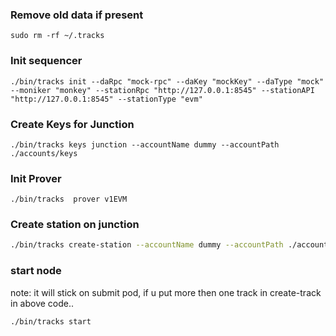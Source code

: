 
### Remove old data if present 
```shell 
sudo rm -rf ~/.tracks
```

### Init sequencer
```shell
./bin/tracks init --daRpc "mock-rpc" --daKey "mockKey" --daType "mock"  --moniker "monkey" --stationRpc "http://127.0.0.1:8545" --stationAPI "http://127.0.0.1:8545" --stationType "evm" 
```
### Create Keys for Junction
```shell
./bin/tracks keys junction --accountName dummy --accountPath ./accounts/keys
```

### Init Prover
```shell
./bin/tracks  prover v1EVM
```

### Create station on junction
```sh
./bin/tracks create-station --accountName dummy --accountPath ./accounts/keys --jsonRPC "http://localhost:1213" --info "basic info" --tracks air1dqf8xx42e8tlcwpd4ucwf60qeg4k6h7mzpnkf7  --bootstrapNode "/ip4/192.168.1.24/tcp/2300/p2p/12D3KooWFoN66sCWotff1biUcnBE2vRTmYJRHJqZy27x1EpBB6AM"
```

### start  node 
note: it will stick on submit pod, if u put more then one track in create-track in above code..
```shell
./bin/tracks start
```

